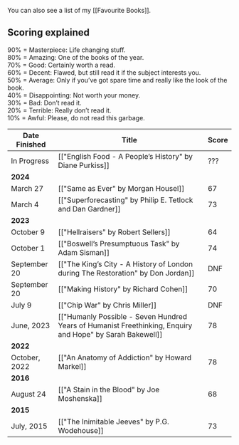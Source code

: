 You can also see a list of my [[Favourite Books]].

## Scoring explained

90% = Masterpiece: Life changing stuff.  
80% = Amazing: One of the books of the year.  
70% = Good: Certainly worth a read.  
60% = Decent: Flawed, but still read it if the subject interests you.  
50% = Average: Only if you’ve got spare time and really like the look of the book.  
40% = Disappointing: Not worth your money.  
30% = Bad: Don’t read it.  
20% = Terrible: Really don’t read it.  
10% = Awful: Please, do not read this garbage.


| Date Finished | Title | Score |
| ------------- | ------| ------ |
| In Progress | [["English Food - A People’s History" by Diane Purkiss]] | ??? |
| **2024** | | |
| March 27 | [["Same as Ever" by Morgan Housel]] | 67 |
| March 4 | [["Superforecasting" by Philip E. Tetlock and Dan Gardner]] | 73 |
| **2023** | | |
| October 9 | [["Hellraisers" by Robert Sellers]] | 64 |
| October 1 | [["Boswell’s Presumptuous Task" by Adam Sisman]] | 74 |
| September 20 | [["The King’s City - A History of London during The Restoration" by Don Jordan]] | DNF |
| September 20 | [["Making History" by Richard Cohen]] | 70 |
| July 9 | [["Chip War" by Chris Miller]] | DNF |
| June, 2023 | [["Humanly Possible - Seven Hundred Years of Humanist Freethinking, Enquiry and Hope" by Sarah Bakewell]] | 78 |
| **2022** | | |
| October, 2022 | [["An Anatomy of Addiction" by Howard Markel]] | 78 |
| **2016** | | |
| August 24 | [["A Stain in the Blood" by Joe Moshenska]] | 68 |
| **2015** | | |
| July, 2015 | [["The Inimitable Jeeves" by P.G. Wodehouse]] | 73 |

